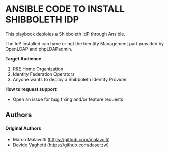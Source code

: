 # ANSIBLE CODE TO INSTALL SHIBBOLETH IDP

This playbook deploies a Shibboleth IdP through Ansible.

The IdP installed can have or not the Identity Management part provided by OpenLDAP and phpLDAPadmin.

**Target Audience**

1. R&E Home Organization
2. Identity Federation Operators 
3. Anyone wants to deploy a Shibboleth Identity Provider

**How to request support**

* Open an issue for bug fixing and/or feature requests

## Authors

#### Original Authors

* Marco Malavolti (https://github.com/malavolti)
* Davide Vaghetti (https://github.com/daserzw)
